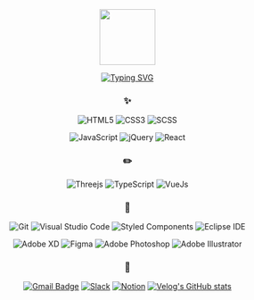 <div align="center">

<img src="https://media.giphy.com/media/M9gbBd9nbDrOTu1Mqx/giphy.gif" width="100"/>

[![Typing SVG](https://readme-typing-svg.herokuapp.com?size=21&color=F7E2F5&center=true&vCenter=true&lines=Hi+%F0%9F%90%A5+I'm+seo-minjeong)](https://git.io/typing-svg)

<!--
**seo-minjeong/seo-minjeong** is a ✨ _special_ ✨ repository because its `README.md` (this file) appears on your GitHub profile.

Here are some ideas to get you started:

- 🔭 I’m currently working on ...
- 🌱 I’m currently learning ...
- 👯 I’m looking to collaborate on ...
- 🤔 I’m looking for help with ...
- 💬 Ask me about ...
- 📫 How to reach me: ...
- 😄 Pronouns: ...
- ⚡ Fun fact: ...
-->

### ✨
![HTML5](https://img.shields.io/badge/HTML5-E34F26.svg?&style=for-the-badge&logo=HTML5&logoColor=white) ![CSS3](https://img.shields.io/badge/CSS3-1572B6.svg?&style=for-the-badge&logo=CSS3&logoColor=white) ![SCSS](https://img.shields.io/badge/sass-CC6699.svg?&style=for-the-badge&logo=sass&logoColor=white)

![JavaScript](https://img.shields.io/badge/JavaScript-F7DF1E.svg?&style=for-the-badge&logo=JavaScript&logoColor=white) ![jQuery](https://img.shields.io/badge/jquery-%230769AD.svg?style=for-the-badge&logo=jquery&logoColor=white) ![React](https://img.shields.io/badge/React-61DAFB.svg?&style=for-the-badge&logo=React&logoColor=white)
### ✏️ 
![Threejs](https://img.shields.io/badge/threejs-black?style=for-the-badge&logo=three.js&logoColor=white) ![TypeScript](https://img.shields.io/badge/TypeScript-3178C6.svg?&style=for-the-badge&logo=TypeScript&logoColor=white) ![VueJs](https://img.shields.io/badge/Vue.js-35495E?style=for-the-badge&logo=vuedotjs&logoColor=4FC08D)
### 🚀 
![Git](https://img.shields.io/badge/Git-F05032.svg?&style=for-the-badge&logo=Git&logoColor=white) ![Visual Studio Code](https://img.shields.io/badge/Visual%20Studio%20Code-007ACC.svg?&style=for-the-badge&logo=Visual%20Studio%20Code&logoColor=white) ![Styled Components](https://img.shields.io/badge/styled--components-DB7093?style=for-the-badge&logo=styled-components&logoColor=white) ![Eclipse IDE](https://img.shields.io/badge/Eclipse%20IDE-2C2255.svg?&style=for-the-badge&logo=Eclipse%20IDE&logoColor=white)

![Adobe XD](https://img.shields.io/badge/Adobe%20XD-470137?style=for-the-badge&logo=Adobe%20XD&logoColor=#FF61F6) ![Figma](https://img.shields.io/badge/figma-%23F24E1E.svg?style=for-the-badge&logo=figma&logoColor=white) ![Adobe Photoshop](https://img.shields.io/badge/adobe%20photoshop-%2331A8FF.svg?style=for-the-badge&logo=adobe%20photoshop&logoColor=white) ![Adobe Illustrator](https://img.shields.io/badge/adobe%20illustrator-%23FF9A00.svg?style=for-the-badge&logo=adobe%20illustrator&logoColor=white)
### 📝
[![Gmail Badge](https://img.shields.io/badge/Gmail-d14836?style=flat-square&logo=Gmail&logoColor=white&link=mailto:kimsh1691@gmail.com)](mailto:smj12938@gmail.com) [![Slack](https://img.shields.io/badge/Slack-4A154B?style=flat-square&logo=Slack&logoColor=white&link=mailto:rlatngus1691@naver.com)](mailto:rlatngus1691@naver.com) [![Notion](https://img.shields.io/badge/Notion-000000?style=flat-square&logo=Notion&logoColor=white&link=mailto:smj1293@naver.com)](mailto:smj1293@naver.com) [![Velog's GitHub stats](https://img.shields.io/badge/-velog-12b886?style=round-square&logo=Vimeo&logoColor=white&link=https://velog.io/@eugenie8/)](https://velog.io/@seo-minjeong) 

<!--
![](http://github-profile-summary-cards.vercel.app/api/cards/repos-per-language?username=seo-minjeong&theme=tokyonight)![](http://github-profile-summary-cards.vercel.app/api/cards/stats?username=seo-minjeong&theme=tokyonight) -->

</div>
